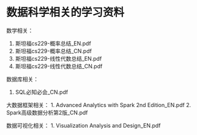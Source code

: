 # 数据科学相关的学习资料


数学相关：
  1. 斯坦福cs229-概率总结_EN.pdf
  2. 斯坦福cs229-概率总结_CN.pdf
  3. 斯坦福cs229-线性代数总结_EN.pdf
  4. 斯坦福cs229-线性代数总结_CN.pdf

数据库相关：
  1. SQL必知必会_CN.pdf

大数据框架相关：
	1. Advanced Analytics with Spark 2nd Edition_EN.pdf
	2. Spark高级数据分析第2版_CN.pdf

数据可视化相关：
	1. Visualization Analysis and Design_EN.pdf



